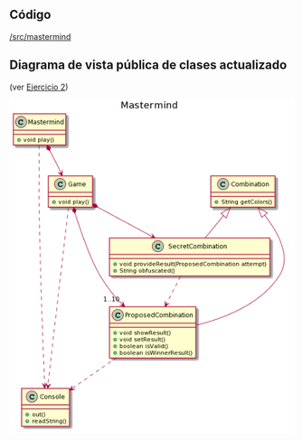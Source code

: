 ## Código
[/src/mastermind](https://github.com/Master-Desarrollo-20-21/ejercicio-3-codigo-de-mastermind-herencia-nihillo/tree/main/src/mastermind)

## Diagrama de vista pública de clases actualizado
(ver [Ejercicio 2](https://github.com/Master-Desarrollo-20-21/ejercicio-2-vista-publica-clases-mastermind-nihillo))

![Classes](img/classes.png)